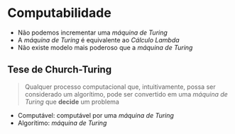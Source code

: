 # Computabilidade

- Não podemos incrementar uma *máquina de Turing*
- A *máquina de Turing* é equivalente ao *Cálculo Lambda*
- Não existe modelo mais poderoso que a *máquina de Turing*

## Tese de Church-Turing

> Qualquer processo computacional que, intuitivamente, possa ser considerado um
> algorítimo, pode ser convertido em uma *máquina de Turing* que **decide** um
> problema

- Computável: computável por uma *máquina de Turing*
- Algorítimo: *máquina de Turing*
